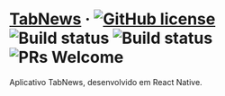 # [TabNews](https://tabnews.com.br/) &middot; [![GitHub license](https://img.shields.io/badge/license-MIT-blue.svg)](https://github.com/adonaipinheiro/TabNews/LICENSE) ![Build status](https://build.appcenter.ms/v0.1/apps/be3002c0-daa9-4fce-92df-1a3736745c90/branches/main/badge) ![Build status](https://build.appcenter.ms/v0.1/apps/f7435ffa-50ef-42d2-8d63-edd3f87b1464/branches/main/badge) ![PRs Welcome](https://img.shields.io/badge/PRs-welcome-brightgreen.svg)

Aplicativo TabNews, desenvolvido em React Native.
